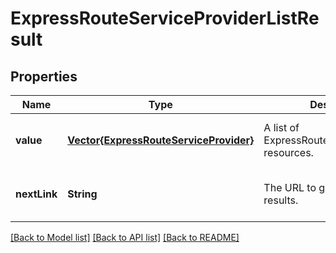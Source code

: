 # ExpressRouteServiceProviderListResult


## Properties
Name | Type | Description | Notes
------------ | ------------- | ------------- | -------------
**value** | [**Vector{ExpressRouteServiceProvider}**](ExpressRouteServiceProvider.md) | A list of ExpressRouteResourceProvider resources. | [optional] [default to nothing]
**nextLink** | **String** | The URL to get the next set of results. | [optional] [default to nothing]


[[Back to Model list]](../README.md#models) [[Back to API list]](../README.md#api-endpoints) [[Back to README]](../README.md)


